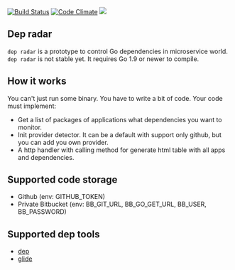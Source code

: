 <a href="https://travis-ci.org/stamm/dep_radar"><img src="https://travis-ci.org/stamm/dep_radar.svg?branch=master" alt="Build Status"></img></a>
<a href="https://codeclimate.com/github/stamm/dep_radar"><img src="https://codeclimate.com/github/stamm/dep_radar/badges/gpa.svg" alt="Code Climate"></img></a>
<a href="https://codeclimate.com/github/stamm/dep_radar/coverage"><img src="https://codeclimate.com/github/stamm/dep_radar/badges/coverage.svg" /></a>

## Dep radar
`dep radar` is a prototype to control Go dependencies in microservice world.
`dep radar` is not stable yet. It requires Go 1.9 or newer to compile.

## How it works
You can't just run some binary. You have to write a bit of code.
Your code must implement:
* Get a list of packages of applications what dependencies you want to monitor.
* Init provider detector. It can be a default with support only github, but you can add you own provider.
* A http handler with calling method for generate html table with all apps and dependencies.


## Supported code storage
* Github (env: GITHUB_TOKEN)
* Private Bitbucket (env: BB_GIT_URL, BB_GO_GET_URL, BB_USER, BB_PASSWORD)

## Supported dep tools
* [dep](https://github.com/golang/dep)
* [glide](https://github.com/Masterminds/glide)
